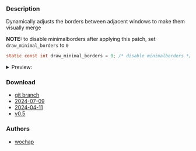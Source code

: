### Description
Dynamically adjusts the borders between adjacent windows to make them visually merge

**NOTE:** to disable minimalborders after applying this patch, set `draw_minimal_borders` to `0` 

```c
static const int draw_minimal_borders = 0; /* disable minimalborders */
```

<details>
<summary>Preview:</summary>
<pre>
with:

```c
static const unsigned int borderpx         = 10;  /* border pixel of windows */
```

Before applying the patch
<img src="https://i.imgur.com/VQfXCjp.png"/>

After applying the patch
<img src="https://i.imgur.com/I7s0Xkv.png"/>
</pre>
</details>

### Download
- [git branch](https://codeberg.org/wochap/dwl/src/branch/v0.5/minimalborders)
- [2024-07-09](https://codeberg.org/dwl/dwl-patches/raw/commit/13d96b51b54500dd24544cf3a73c61b7a1414bc6/patches/minimalborders/minimalborders.patch)
- [2024-04-11](https://codeberg.org/dwl/dwl-patches/raw/commit/7a5c3420822074c544fa102e030b7c30aa6b6be8/minimalborders/minimalborders.patch)
- [v0.5](https://codeberg.org/dwl/dwl-patches/raw/commit/be3735bc6a5c64ff76c200a8679453bd179be456/minimalborders/minimalborders.patch)

### Authors
- [wochap](https://codeberg.org/wochap)
